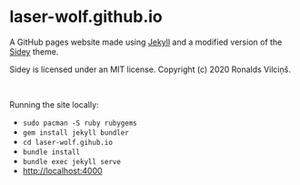 # laser-wolf.github.io

A GitHub pages website made using [Jekyll](https://jekyllrb.com/) and a modified version of the [Sidey](https://github.com/ronv/sidey) theme.


Sidey is licensed under an MIT license. Copyright (c) 2020 Ronalds Vilciņš.

<br>

Running the site locally:
- `sudo pacman -S ruby rubygems`
- `gem install jekyll bundler`
- `cd laser-wolf.gihub.io`
- `bundle install`
- `bundle exec jekyll serve`
- <http://localhost:4000>
